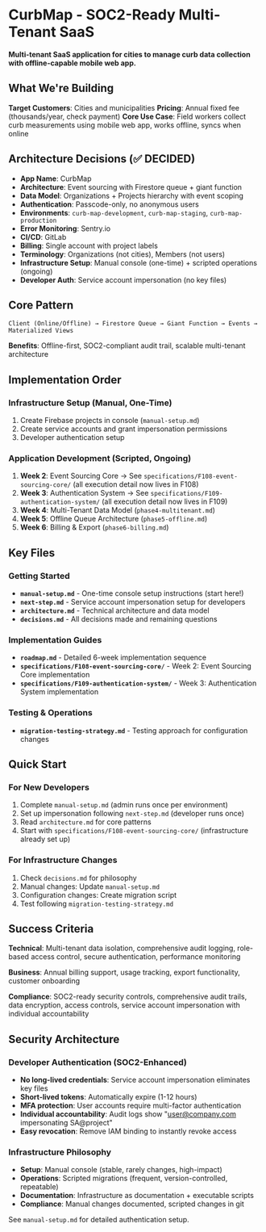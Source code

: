 # CurbMap - SOC2-Ready Multi-Tenant SaaS

**Multi-tenant SaaS application for cities to manage curb data collection with offline-capable mobile web app.**

## What We're Building

**Target Customers**: Cities and municipalities
**Pricing**: Annual fixed fee (thousands/year, check payment)
**Core Use Case**: Field workers collect curb measurements using mobile web app, works offline, syncs when online

## Architecture Decisions (✅ DECIDED)

- **App Name**: CurbMap
- **Architecture**: Event sourcing with Firestore queue + giant function
- **Data Model**: Organizations + Projects hierarchy with event scoping
- **Authentication**: Passcode-only, no anonymous users
- **Environments**: `curb-map-development`, `curb-map-staging`, `curb-map-production`
- **Error Monitoring**: Sentry.io
- **CI/CD**: GitLab
- **Billing**: Single account with project labels
- **Terminology**: Organizations (not cities), Members (not users)
- **Infrastructure Setup**: Manual console (one-time) + scripted operations (ongoing)
- **Developer Auth**: Service account impersonation (no key files)

## Core Pattern

```
Client (Online/Offline) → Firestore Queue → Giant Function → Events → Materialized Views
```

**Benefits**: Offline-first, SOC2-compliant audit trail, scalable multi-tenant architecture

## Implementation Order

### Infrastructure Setup (Manual, One-Time)
1. Create Firebase projects in console (`manual-setup.md`)
2. Create service accounts and grant impersonation permissions
3. Developer authentication setup

### Application Development (Scripted, Ongoing)
1. **Week 2**: Event Sourcing Core → See `specifications/F108-event-sourcing-core/` (all execution detail now lives in F108)
2. **Week 3**: Authentication System → See `specifications/F109-authentication-system/` (all execution detail now lives in F109)
3. **Week 4**: Multi-Tenant Data Model (`phase4-multitenant.md`)
4. **Week 5**: Offline Queue Architecture (`phase5-offline.md`)
5. **Week 6**: Billing & Export (`phase6-billing.md`)

## Key Files

### Getting Started
- **`manual-setup.md`** - One-time console setup instructions (start here!)
- **`next-step.md`** - Service account impersonation setup for developers
- **`architecture.md`** - Technical architecture and data model
- **`decisions.md`** - All decisions made and remaining questions

### Implementation Guides
- **`roadmap.md`** - Detailed 6-week implementation sequence
- **`specifications/F108-event-sourcing-core/`** - Week 2: Event Sourcing Core implementation
- **`specifications/F109-authentication-system/`** - Week 3: Authentication System implementation

### Testing & Operations
- **`migration-testing-strategy.md`** - Testing approach for configuration changes

## Quick Start

### For New Developers
1. Complete `manual-setup.md` (admin runs once per environment)
2. Set up impersonation following `next-step.md` (developer runs once)
3. Read `architecture.md` for core patterns
4. Start with `specifications/F108-event-sourcing-core/` (infrastructure already set up)

### For Infrastructure Changes
1. Check `decisions.md` for philosophy
2. Manual changes: Update `manual-setup.md`
3. Configuration changes: Create migration script
4. Test following `migration-testing-strategy.md`

## Success Criteria

**Technical**: Multi-tenant data isolation, comprehensive audit logging, role-based access control, secure authentication, performance monitoring

**Business**: Annual billing support, usage tracking, export functionality, customer onboarding

**Compliance**: SOC2-ready security controls, comprehensive audit trails, data encryption, access controls, service account impersonation with individual accountability

## Security Architecture

### Developer Authentication (SOC2-Enhanced)
- **No long-lived credentials**: Service account impersonation eliminates key files
- **Short-lived tokens**: Automatically expire (1-12 hours)
- **MFA protection**: User accounts require multi-factor authentication
- **Individual accountability**: Audit logs show "user@company.com impersonating SA@project"
- **Easy revocation**: Remove IAM binding to instantly revoke access

### Infrastructure Philosophy
- **Setup**: Manual console (stable, rarely changes, high-impact)
- **Operations**: Scripted migrations (frequent, version-controlled, repeatable)
- **Documentation**: Infrastructure as documentation + executable scripts
- **Compliance**: Manual changes documented, scripted changes in git

See `manual-setup.md` for detailed authentication setup.
